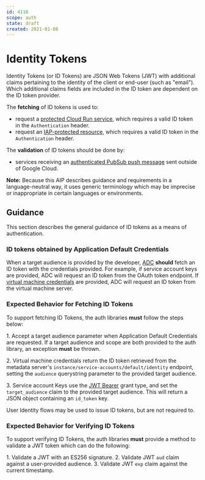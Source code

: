 ```yaml
---
id: 4116
scope: auth
state: draft
created: 2021-01-06
---
```


# Identity Tokens

Identity Tokens (or ID Tokens) are JSON Web Tokens (JWT) with additional claims pertaining to the identity of the client or end-user (such as "email").  Which additional claims fields are included in the ID token are dependent on the ID
token provider.

The **fetching** of ID tokens is used to:

 * request a [protected Cloud Run service][0], which requires a valid ID token in the `Authentication` header.
 * request an [IAP-protected resource][2], which requires a valid ID token in the `Authentication` header.

The **validation** of ID tokens should be done by:

 * services receiving an [authenticated PubSub push message][1] sent outside of Google Cloud.

**Note:** Because this AIP describes guidance and requirements in a
language-neutral way, it uses generic terminology which may be imprecise or
inappropriate in certain languages or environments.

## Guidance

This section describes the general guidance of ID tokens as a means of
authentication.

### ID tokens obtained by Application Default Credentials

When a target audience is provided by the developer, [ADC][3] **should** fetch
an ID token with the credentials provided. For example, if service account keys
are provided, ADC will request an ID token from the OAuth token endpoint. If
[virtual machine credentials][4] are provided, ADC will request an ID token from
the virtual machine server.

### Expected Behavior for Fetching ID Tokens

To support fetching ID Tokens, the auth libraries **must** follow the steps
below:

1\. Accept a target audience parameter when Application Default Credentials
are requested. If a target audience and scope are both provided to the auth library, an exception **must** be thrown.

2\. Virtual machine credentials return the ID token retrieved from the metadata
server's `instance/service-accounts/default/identity` endpoint, setting the
`audience` querystring parameter to the provided target audience.

3\. Service account Keys use the [JWT Bearer][5] grant type, and set the
`target_audience` claim to the provided target audience. This will return a JSON
object containing an `id_token` key.

User Identity flows may be used to issue ID tokens, but are not required to.

### Expected Behavior for Verifying ID Tokens

To support verifying ID Tokens, the auth libraries **must** provide a method to
validate a JWT token which can do the following:

1\. Validate a JWT with an ES256 signature.
2\. Validate JWT `aud` claim against a user-provided audience.
3\. Validate JWT `exp` claim against the current timestamp.

<!-- prettier-ignore-start -->
[0]: https://cloud.google.com/run/docs/authenticating/service-to-service
[1]: https://cloud.google.com/pubsub/docs/push#setting_up_for_push_authentication
[2]: https://cloud.google.com/iap/docs/signed-headers-howto#securing_iap_headers
[3]: https://google.aip.dev/auth/4110
[4]: https://google.aip.dev/auth/4115
[5]: https://tools.ietf.org/html/rfc7523
<!-- prettier-ignore-end -->
